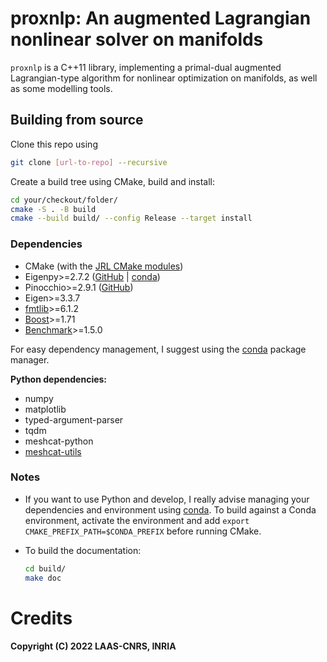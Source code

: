 # proxnlp: An augmented Lagrangian nonlinear solver on manifolds

`proxnlp` is a C++11 library, implementing a primal-dual augmented Lagrangian-type algorithm for nonlinear optimization on manifolds,
as well as some modelling tools.

## Building from source

Clone this repo using

```bash
git clone [url-to-repo] --recursive
```

Create a build tree using CMake, build and install:

```bash
cd your/checkout/folder/
cmake -S . -B build
cmake --build build/ --config Release --target install
```

### Dependencies

* CMake (with the [JRL CMake modules](https://github.com/jrl-umi3218/jrl-cmakemodules))
* Eigenpy>=2.7.2 ([GitHub](https://github.com/stack-of-tasks/eigenpy) | [conda](https://anaconda.org/conda-forge/eigenpy))
* Pinocchio>=2.9.1 ([GitHub](https://github.com/stack-of-tasks/eigenpy))
* Eigen>=3.3.7
* [fmtlib](https://github.com/fmtlib/fmt)>=6.1.2
* [Boost](https://www.boost.org/)>=1.71
* [Benchmark](https://github.com/google/benchmark)>=1.5.0

For easy dependency management, I suggest using the [conda](https://github.com/conda/conda) package manager.

**Python dependencies:**

* numpy
* matplotlib
* typed-argument-parser
* tqdm
* meshcat-python
* [meshcat-utils](https://gitlab.inria.fr/wjallet/pin-meshcat-utils)

### Notes

* If you want to use Python and develop, I really advise managing your dependencies and environment using [conda](https://github.com/conda/conda). To build against a Conda environment, activate the environment and add `export CMAKE_PREFIX_PATH=$CONDA_PREFIX` before running CMake.
* To build the documentation:

    ```bash
    cd build/
    make doc
    ```

# Credits

**Copyright (C) 2022 LAAS-CNRS, INRIA**
